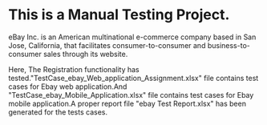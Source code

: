 # This is a Manual Testing Project.

eBay Inc. is an American multinational e-commerce company based in San Jose, California, that facilitates consumer-to-consumer and business-to-consumer sales through its website.

Here, The Registration functionality has tested."TestCase_ebay_Web_application_Assignment.xlsx" file contains test cases for Ebay web application.And "TestCase_ebay_Mobile_Application.xlsx" file contains test cases for Ebay mobile application.A proper report file "ebay Test Report.xlsx" has been generated for the tests cases.
